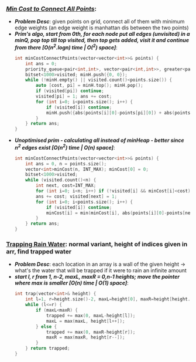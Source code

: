 ### ***[Min Cost to Connect All Points](https://leetcode.com/problems/min-cost-to-connect-all-points/)***:
- ***Problem Desc***: given points on grid, connect all of them with minimum edge weights (an edge weight is manhattan dis between the two points)
- ***Prim's algo, start from 0th, for each node put all edges (unvisited) in a minQ, pop top till top visited, then top gets added, visit it and continue from there [O(n<sup>2</sup>.logn) time | O(<sup>2</sup>) space]***:
  ```cpp
  int minCostConnectPoints(vector<vector<int>>& points) {
      int ans = 0;
      priority_queue<pair<int,int>, vector<pair<int,int>>, greater<pair<int,int>>> minH;
      bitset<1000>visited; minH.push({0, 0}); 
      while (!minH.empty() || visited.count()<points.size()) {
          auto [cost, pi] = minH.top(); minH.pop();
          if (visited[pi]) continue;
          visited[pi] = 1; ans += cost;
          for (int i=0; i<points.size(); i++) {
              if (visited[i]) continue;
              minH.push({abs(points[i][0]-points[pi][0]) + abs(points[i][1]-points[pi][1]), i});
          }
      } return ans;
  }
  ```
- ***Unoptimised prim - calculating all instead of minHeap - better since n<sup>2</sup> edges exist [O(n<sup>2</sup>) time | O(n) space]***:
  ```cpp
  int minCostConnectPoints(vector<vector<int>>& points) {
      int ans = 0, n = points.size();
      vector<int>minCost(n, INT_MAX); minCost[0] = 0;
      bitset<1000>visited; 
      while (visited.count()<n) {
          int next, cost=INT_MAX;
          for (int i=0; i<n; i++) if (!visited[i] && minCost[i]<cost) {cost = minCost[i]; next = i;}
          ans += cost; visited[next] = 1;
          for (int i=0; i<points.size(); i++) {
              if (visited[i]) continue;
              minCost[i] = min(minCost[i], abs(points[i][0]-points[next][0]) + abs(points[i][1]-points[next][1]));
          }
      } return ans;
  }
  ```

### **[Trapping Rain Water](https://leetcode.com/problems/trapping-rain-water/)**: normal variant, height of indices given in arr, find trapped water
- ***Problem Desc***: each location in an array is a wall of the given height -> what's the water that will be trapped if it were to rain an infinite amount
- ***start l, r from 1, n-2, maxL, maxR = 0,n-1 heights; move the pointer where max is smaller [O(n) time | O(1) space]***:
  ```cpp
  int trap(vector<int>& height) {
      int l=1, r=height.size()-2, maxL=height[0], maxR=height[height.size()-1], trapped=0;
      while (l<=r) {
          if (maxL<maxR) {
              trapped += max(0, maxL-height[l]);
              maxL = max(maxL, height[l++]);
          } else {
              trapped += max(0, maxR-height[r]);
              maxR = max(maxR, height[r--]);
          }
      } return trapped;
  }
  ```

